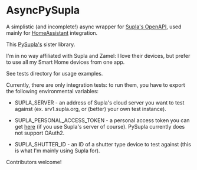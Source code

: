 AsyncPySupla
=======

A simplistic (and incomplete!) async wrapper for [Supla's OpenAPI](https://cloud.supla.org/api/docs.html), used mainly for [HomeAssistant](https://www.home-assistant.io/) integration.

This [PySupla's](https://github.com/mwegrzynek/pysupla) sister library.

I'm in no way affiliated with Supla and Zamel: I love their devices, but prefer to use all my Smart Home devices from one app.

See tests directory for usage examples.

Currently, there are only integration tests: to run them, you have to export the following environmental variables:

* SUPLA_SERVER - an address of Supla's cloud server you want to test against (ex. srv1.supla.org, or (better) your own test instance).

* SUPLA_PERSONAL_ACCESS_TOKEN - a personal access token you can get [here](https://cloud.supla.org/integrations/tokens) (if you use Supla's server of course). PySupla currently does not support OAuth2.

* SUPLA_SHUTTER_ID - an ID of a shutter type device to test against (this is what I'm mainly using Supla for).

Contributors welcome!